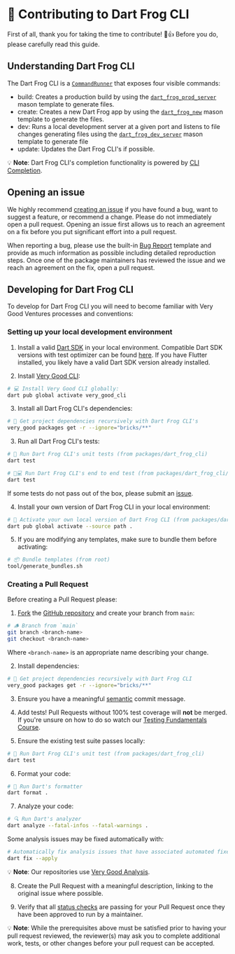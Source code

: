 # 🦄 Contributing to Dart Frog CLI

First of all, thank you for taking the time to contribute! 🎉👍 Before you do, please carefully read this guide.

## Understanding Dart Frog CLI

The Dart Frog CLI is a [`CommandRunner`](https://pub.dev/documentation/args/latest/command_runner/CommandRunner-class.html) that exposes four visible commands:

- build: Creates a production build by using the [`dart_frog_prod_server`](../../bricks/dart_frog_prod_server/) mason template to generate files.
- create: Creates a new Dart Frog app by using the [`dart_frog_new`](../../bricks/dart_frog_new/) mason template to generate the files.
- dev: Runs a local development server at a given port and listens to file changes generating files using the [`dart_frog_dev_server`](../../bricks/dart_frog_dev_server/) mason template to generate file
- update: Updates the Dart Frog CLI's if possible.

💡 **Note**: Dart Frog CLI's completion functionality is powered by [CLI Completion](https://github.com/VeryGoodOpenSource/cli_completion).

## Opening an issue

We highly recommend [creating an issue][bug_report_link] if you have found a bug, want to suggest a feature, or recommend a change. Please do not immediately open a pull request. Opening an issue first allows us to reach an agreement on a fix before you put significant effort into a pull request.

When reporting a bug, please use the built-in [Bug Report][bug_report_link] template and provide as much information as possible including detailed reproduction steps. Once one of the package maintainers has reviewed the issue and we reach an agreement on the fix, open a pull request.

## Developing for Dart Frog CLI

To develop for Dart Frog CLI you will need to become familiar with Very Good Ventures processes and conventions:

### Setting up your local development environment

1. Install a valid [Dart SDK](https://dart.dev/get-dart) in your local environment. Compatible Dart SDK versions with test optimizer can be found [here](https://github.com/VeryGoodOpenSource/very_good_cli/blob/main/pubspec.yaml). If you have Flutter installed, you likely have a valid Dart SDK version already installed.

2. Install [Very Good CLI](https://github.com/VeryGoodOpenSource/very_good_cli):

```sh
# 💻 Install Very Good CLI globally:
dart pub global activate very_good_cli
```

3. Install all Dart Frog CLI's dependencies:

```sh
# 📂 Get project dependencies recursively with Dart Frog CLI's
very_good packages get -r --ignore="bricks/**"
```

3. Run all Dart Frog CLI's tests:

```sh
# 🧪 Run Dart Frog CLI's unit tests (from packages/dart_frog_cli)
dart test

# 🧪💻 Run Dart Frog CLI's end to end test (from packages/dart_frog_cli/e2e)
dart test
```

If some tests do not pass out of the box, please submit an [issue](https://github.com/VeryGoodOpenSource/dart_frog/issues/new/choose).

4. Install your own version of Dart Frog CLI in your local environment:

```sh
# 🚀 Activate your own local version of Dart Frog CLI (from packages/dart_frog_cli)
dart pub global activate --source path .
```

5. If you are modifying any templates, make sure to bundle them before activating:

```sh
# 📦 Bundle templates (from root)
tool/generate_bundles.sh
```

### Creating a Pull Request

Before creating a Pull Request please:

1. [Fork](https://docs.github.com/en/get-started/quickstart/contributing-to-projects) the [GitHub repository](https://github.com/VeryGoodOpenSource/dart_frog) and create your branch from `main`:

```sh
# 🪵 Branch from `main`
git branch <branch-name>
git checkout <branch-name>
```

Where `<branch-name>` is an appropriate name describing your change.

2. Install dependencies:

```sh
# 📂 Get project dependencies recursively with Dart Frog CLI
very_good packages get -r --ignore="bricks/**"
```

3. Ensure you have a meaningful [semantic][conventional_commits_link] commit message.

4. Add tests! Pull Requests without 100% test coverage will **not** be merged. If you're unsure on how to do so watch our [Testing Fundamentals Course](https://www.youtube.com/watch?v=M_eZg-X789w&list=PLprI2satkVdFwpxo_bjFkCxXz5RluG8FY).

5. Ensure the existing test suite passes locally:

```sh
# 🧪 Run Dart Frog CLI's unit test (from packages/dart_frog_cli)
dart test
```

6. Format your code:

```sh
# 🧼 Run Dart's formatter
dart format .
```

7. Analyze your code:

```sh
# 🔍 Run Dart's analyzer
dart analyze --fatal-infos --fatal-warnings .
```

Some analysis issues may be fixed automatically with:

```sh
# Automatically fix analysis issues that have associated automated fixes
dart fix --apply
```

💡 **Note**: Our repositories use [Very Good Analysis](https://github.com/VeryGoodOpenSource/very_good_analysis).

8. Create the Pull Request with a meaningful description, linking to the original issue where possible.

9. Verify that all [status checks](https://github.com/VeryGoodOpenSource/dart_frog/actions) are passing for your Pull Request once they have been approved to run by a maintainer.

💡 **Note**: While the prerequisites above must be satisfied prior to having your pull request reviewed, the reviewer(s) may ask you to complete additional work, tests, or other changes before your pull request can be accepted.

[conventional_commits_link]: https://www.conventionalcommits.org/en/v1.0.0
[bug_report_link]: https://github.com/VeryGoodOpenSource/dart_frog/issues/new?assignees=&labels=bug&projects=&template=bug_report.md&title=fix%3A+
[very_good_core_link]: doc/very_good_core.md
[very_good_ventures_link]: https://verygood.ventures/?utm_source=github&utm_medium=banner&utm_campaign=CLI
